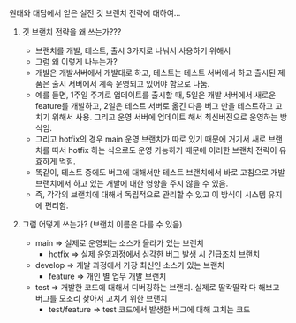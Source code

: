 원태와 대담에서 얻은 실전 깃 브랜치 전략에 대하여...

1. 깃 브랜치 전략을 왜 쓰는가???
	- 브랜치를 개발, 테스트, 출시 3가지로 나눠서 사용하기 위해서
	- 그럼 왜 이렇게 나누는가?
	- 개발은 개발서버에서 개발대로 하고, 테스트는 테스트 서버에서 하고 출시된 제품은 출시 서버에서 계속 운영되고 있어야 함으로 나눔.
	- 예를 들면, 1주일 주기로 업데이트를 출시할 때, 5일은 개발 서버에서 새로운 feature를 개발하고, 2일은 테스트 서버로 옮긴 다음 버그 만을 테스트하고 고치기 위해서 사용. 그리고 운영 서버에 업데이트 해서 최신버전으로 운영하는 방식임.
	- 그리고 hotfix의 경우 main 운영 브랜치가 따로 있기 때문에 거기서 새로 브랜치를 따서 hotfix 하는 식으로도 운영 가능하기 때문에 이러한 브랜치 전략이 유효하게 먹힘.
	- 똑같이, 테스트 중에도 버그에 대해서만 테스트 브랜치에서 바로 고침으로 개발 브랜치에서 하고 있는 개발에 대한 영향을 주지 않을 수 있음.
	- 즉, 각각의 브랜치에 대해서 독립적으로 관리할 수 있고 이 방식이 시스템 유지에 편리함.
	
2. 그럼 어떻게 쓰는가? (브랜치 이름은 다를 수 있음)
	- main => 실제로 운영되는 소스가 올라가 있는 브랜치
		- hotfix => 실제 운영과정에서 심각한 버그 발생 시 긴급조치 브랜치
	- develop => 개발 과정에서 가장 최신인 소스가 있는 브랜치
		- feature => 개인 별 업무 개발 브랜치
	- test => 개발한 코드에 대해서 디버깅하는 브랜치. 실제로 딸칵딸칵 다 해보고 버그를 모조리 찾아서 고치기 위한 브랜치
		- test/feature => test 코드에서 발생한 버그에 대해 고치는 코드
	